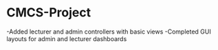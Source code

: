 # CMCS-Project
-Added lecturer and admin controllers with basic views
-Completed GUI layouts for admin and lecturer dashboards
